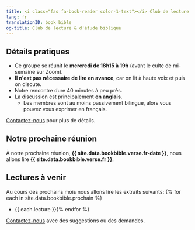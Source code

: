 ```yaml
---
title: <i class="fas fa-book-reader color-1-text"></i> Club de lecture & d'étude biblique <i class="fas fa-bible color-1-dark-text"></i>
lang: fr
translationID: book_bible
og-title: Club de lecture & d'étude biblique
---
```

## Détails pratiques
* Ce groupe se réunit le **mercredi de 18h15 à 19h** (avant le culte de mi-semaine sur Zoom).
* **Il n'est pas nécessaire de lire en avance**, car on lit à haute voix et puis on discute.
* Notre rencontre dure 40 minutes à peu près.
* La discussion est principalement **en anglais**.
  * Les membres sont au moins passivement bilingue, alors vous pouvez vous exprimer en français.

[Contactez-nous](/contact-fr) pour plus de détails.

## Notre prochaine réunion
À notre prochaine réunion, **{{ site.data.bookbible.verse.fr-date }}**, nous allons lire **{{ site.data.bookbible.verse.fr }}**.

## Lectures à venir
Au cours des prochains mois nous allons lire les extraits suivants:
{% for each in site.data.bookbible.prochain %}
* {{ each.lecture }}{% endfor %}

[Contactez-nous](/contact-fr) avec des suggestions ou des demandes.

